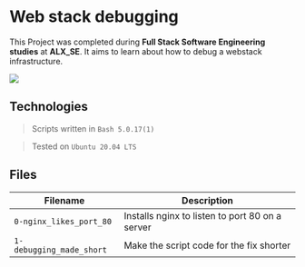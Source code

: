 # Web stack debugging
This Project was completed during **Full Stack Software Engineering studies** at **ALX_SE**. It aims to learn about how to debug a webstack infrastructure.

![](https://s3.amazonaws.com/intranet-projects-files/holbertonschool-sysadmin_devops/271/B4eeypV.jpg)

## Technologies
> Scripts written in `Bash 5.0.17(1)`

> Tested on `Ubuntu 20.04 LTS`

## Files

| Filename | Description |
| -------- | ----------- |
| `0-nginx_likes_port_80` | Installs nginx to listen to port 80 on a server |
| `1-debugging_made_short` | Make the script code for the fix shorter |
